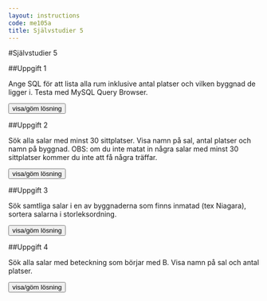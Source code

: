 ```yaml
---
layout: instructions
code: me105a
title: Självstudier 5
---
```


<style>
table {border-collapse: collapse;font-size:smaller}
th, td {border: 1px solid #BBBBBB}
th, td {text-align:left}
th, td {padding: 6px;}
</style>

<script>
  var toggle = function(id) {
  var mydiv = document.getElementById(id);
  if (mydiv.style.display === 'block' || mydiv.style.display === '')
    mydiv.style.display = 'none';
  else
    mydiv.style.display = 'block'
  }
</script>


#Självstudier 5

##Uppgift 1 

Ange SQL för att lista alla rum inklusive antal platser och vilken byggnad de ligger i. Testa med MySQL Query Browser. 

<!--START SHOW/HIDE-->
<input type="button" value="visa/göm lösning" onclick="toggle('answer1');">


<div id="answer1" style="display:none">

{% highlight mysql %}
SELECT name,roomnumber,seats FROM classroom 
INNER JOIN building ON building.id=buildingid
{% endhighlight %}

</div>
<!--END SHOW/HIDE-->

 
##Uppgift 2

Sök alla salar med minst 30 sittplatser. Visa namn på sal, antal platser och namn på byggnad. OBS: om du inte matat in några salar med minst 30 sittplatser kommer du inte att få några träffar. 

<!--START SHOW/HIDE-->
<input type="button" value="visa/göm lösning" onclick="toggle('answer2');">

<div id="answer2" style="display:none">

{% highlight mysql %}
#bygg vidare på sökningen från uppgift 1
SELECT name,roomnumber,seats FROM classroom 
INNER JOIN building ON building.id=buildingid
WHERE seats >= 30
{% endhighlight %}

</div>
<!--END SHOW/HIDE-->


##Uppgift 3

Sök samtliga salar i en av byggnaderna som finns inmatad (tex Niagara), sortera salarna i storleksordning. 

<!--START SHOW/HIDE-->
<input type="button" value="visa/göm lösning" onclick="toggle('answer3');">

<div id="answer3" style="display:none">

{% highlight mysql %}
SELECT name,roomnumber,seats FROM classroom 
INNER JOIN building ON building.id=buildingid
WHERE name = 'Niagara'
ORDER BY seats
{% endhighlight %}

</div>
<!--END SHOW/HIDE-->


##Uppgift 4

Sök alla salar med beteckning som börjar med B. Visa namn på sal och antal platser. 

<!--START SHOW/HIDE-->
<input type="button" value="visa/göm lösning" onclick="toggle('answer4');">

<div id="answer4" style="display:none">

{% highlight mysql %}
#här räcker det att söka i tabellen classroom
SELECT roomnumber,seats FROM classroom WHERE roomnumber LIKE 'B%'
{% endhighlight %}

</div>
<!--END SHOW/HIDE-->

